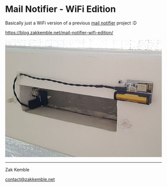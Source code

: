 # Mail Notifier - WiFi Edition

Basically just a WiFi version of a previous [mail notifier](https://blog.zakkemble.net/remote-mail-notifier-and-gps-tracker/) project :D

https://blog.zakkemble.net/mail-notifier-wifi-edition/

![Mail Notifier pic](images/mailnotifier.jpg "")

---

Zak Kemble

contact@zakkemble.net
